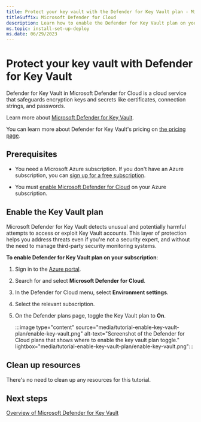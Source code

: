 ```yaml
---
title: Protect your key vault with the Defender for Key Vault plan - Microsoft Defender for Cloud
titleSuffix: Microsoft Defender for Cloud
description: Learn how to enable the Defender for Key Vault plan on your Azure subscription for Microsoft Defender for Cloud.
ms.topic: install-set-up-deploy
ms.date: 06/29/2023
---
```


# Protect your key vault with Defender for Key Vault

Defender for Key Vault in Microsoft Defender for Cloud is a cloud service that safeguards encryption keys and secrets like certificates, connection strings, and passwords.

Learn more about [Microsoft Defender for Key Vault](defender-for-key-vault-introduction.md).

You can learn more about Defender for Key Vault's pricing on [the pricing page](https://azure.microsoft.com/pricing/details/defender-for-cloud/).

## Prerequisites

- You need a Microsoft Azure subscription. If you don't have an Azure subscription, you can [sign up for a free subscription](https://azure.microsoft.com/pricing/free-trial/).

- You must [enable Microsoft Defender for Cloud](get-started.md#enable-defender-for-cloud-on-your-azure-subscription) on your Azure subscription.

## Enable the Key Vault plan

Microsoft Defender for Key Vault detects unusual and potentially harmful attempts to access or exploit Key Vault accounts. This layer of protection helps you address threats even if you're not a security expert, and without the need to manage third-party security monitoring systems.

**To enable Defender for Key Vault plan on your subscription**:

1. Sign in to the [Azure portal](https://portal.azure.com).

1. Search for and select **Microsoft Defender for Cloud**.

1. In the Defender for Cloud menu, select **Environment settings**.

1. Select the relevant subscription.

1. On the Defender plans page, toggle the Key Vault plan to **On**.

    :::image type="content" source="media/tutorial-enable-key-vault-plan/enable-key-vault.png" alt-text="Screenshot of the Defender for Cloud plans that shows where to enable the key vault plan toggle." lightbox="media/tutorial-enable-key-vault-plan/enable-key-vault.png":::

## Clean up resources

There's no need to clean up any resources for this tutorial.

## Next steps

[Overview of Microsoft Defender for Key Vault](defender-for-key-vault-introduction.md)
